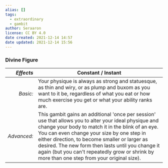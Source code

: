 ```yaml
---
alias: []
tags:
  - extraordinary
  - gambit
author: Seraaron
license: CC BY 4.0
date created: 2021-12-14 14:57
date updated: 2021-12-14 15:56
---
```


### Divine Figure

|   _Effects_ | Constant / Instant                                                                                                                                                                                                                                                                                                                                                                                             |
| ----------: | -------------------------------------------------------------------------------------------------------------------------------------------------------------------------------------------------------------------------------------------------------------------------------------------------------------------------------------------------------------------------------------------------------------- |
|    _Basic:_ | Your physique is always as strong and statuesque, as thin and wiry, or as plump and buxom as you want to it be, regardless of what you eat or how much exercise you get or what your ability ranks are.                                                                                                                                                                                                        |
| _Advanced:_ | This gambit gains an additional 'once per session' use that allows you to alter your ideal physique and change your body to match it in the blink of an eye. You can even change your size by one step in either direction, to become smaller or larger as desired. The new form then lasts until you change it again (but you can't repeatedly grow or shrink by more than one step from your original size). |
